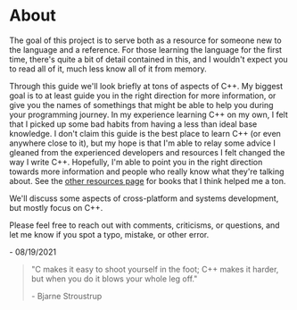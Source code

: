 # About

The goal of this project is to serve both as a resource for someone new to the language and a reference.
For those learning the language for the first time, there's quite a bit of detail contained in this, and I wouldn't expect
you to read all of it, much less know all of it from memory.

Through this guide we'll look briefly at tons of aspects of C++. My biggest goal is to at least guide you in the right direction
for more information, or give you the names of somethings that might be able to help you during your programming journey. In my
experience learning C++ on my own, I felt that I picked up some bad habits from having a less than ideal base knowledge. I don't claim
this guide is the best place to learn C++ (or even anywhere close to it), but my hope is that I'm able to relay some advice
I gleaned from the experienced developers and resources I felt changed the way I write C++.
Hopefully, I'm able to point you in the right direction towards more information and people who really know what they're talking about.
See the [other resources page](resources.md) for books that I think helped me a ton.

We'll discuss some aspects of cross-platform and systems development, but mostly focus on C++.

Please feel free to reach out with comments, criticisms, or questions, and let me know if you spot a typo,
mistake, or other error.

\- 08/19/2021

> "C makes it easy to shoot yourself in the foot; C++ makes it harder, but when you do it blows your whole leg off."
>
> \- Bjarne Stroustrup
